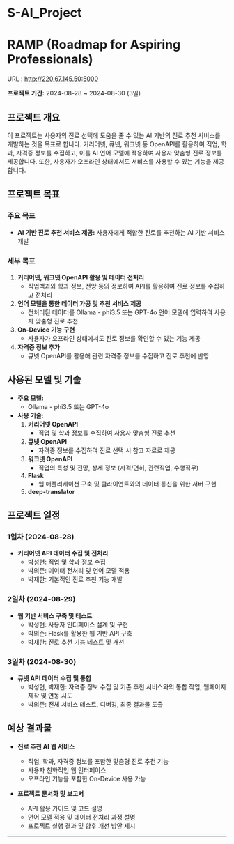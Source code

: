 # S-AI_Project
# RAMP (Roadmap for Aspiring Professionals)
URL : http://220.67.145.50:5000

**프로젝트 기간:** 2024-08-28 ~ 2024-08-30 (3일)

## 프로젝트 개요

이 프로젝트는 사용자의 진로 선택에 도움을 줄 수 있는 AI 기반의 진로 추천 서비스를 개발하는 것을 목표로 합니다. 커리어넷, 큐넷, 워크넷 등 OpenAPI를 활용하여 직업, 학과, 자격증 정보를 수집하고, 이를 AI 언어 모델에 적용하여 사용자 맞춤형 진로 정보를 제공합니다. 또한, 사용자가 오프라인 상태에서도 서비스를 사용할 수 있는 기능을 제공합니다.

## 프로젝트 목표

### 주요 목표
- **AI 기반 진로 추천 서비스 제공:** 사용자에게 적합한 진로를 추천하는 AI 기반 서비스 개발

### 세부 목표
1. **커리어넷, 워크넷 OpenAPI 활용 및 데이터 전처리**
   - 직업백과와 학과 정보, 전망 등의 정보하여 API를 활용하여 진로 정보를 수집하고 전처리
2. **언어 모델을 통한 데이터 가공 및 추천 서비스 제공**
   - 전처리된 데이터를 Ollama - phi3.5 또는 GPT-4o 언어 모델에 입력하여 사용자 맞춤형 진로 추천
3. **On-Device 기능 구현**
   - 사용자가 오프라인 상태에서도 진로 정보를 확인할 수 있는 기능 제공
4. **자격증 정보 추가**
   - 큐넷 OpenAPI를 활용해 관련 자격증 정보를 수집하고 진로 추천에 반영

## 사용된 모델 및 기술

- **주요 모델:**
  - Ollama - phi3.5 또는 GPT-4o
- **사용 기술:**
  1. **커리어넷 OpenAPI**
     - 직업 및 학과 정보를 수집하여 사용자 맞춤형 진로 추천
  2. **큐넷 OpenAPI**
     - 자격증 정보를 수집하여 진로 선택 시 참고 자료로 제공
  3. **워크넷 OpenAPI**
     - 직업의 특성 및 전망, 상세 정보 (자격/면허, 관련직업, 수행직무)
  4. **Flask**
     - 웹 애플리케이션 구축 및 클라이언트와의 데이터 통신을 위한 서버 구현
  5. **deep-translator**

## 프로젝트 일정

### 1일차 (2024-08-28)
- **커리어넷 API 데이터 수집 및 전처리**
  - 박성현: 직업 및 학과 정보 수집
  - 박의준: 데이터 전처리 및 언어 모델 적용
  - 박재한: 기본적인 진로 추천 기능 개발

### 2일차 (2024-08-29)
- **웹 기반 서비스 구축 및 테스트**
  - 박성현: 사용자 인터페이스 설계 및 구현
  - 박의준: Flask를 활용한 웹 기반 API 구축
  - 박재한: 진로 추천 기능 테스트 및 개선

### 3일차 (2024-08-30)
- **큐넷 API 데이터 수집 및 통합**
  - 박성현, 박재한: 자격증 정보 수집 및 기존 추천 서비스와의 통합 작업, 웹페이지 제작 및 연동 시도
  - 박의준: 전체 서비스 테스트, 디버깅, 최종 결과물 도출

## 예상 결과물

- **진로 추천 AI 웹 서비스**
  - 직업, 학과, 자격증 정보를 포함한 맞춤형 진로 추천 기능
  - 사용자 친화적인 웹 인터페이스
  - 오프라인 기능을 포함한 On-Device 사용 가능

- **프로젝트 문서화 및 보고서**
  - API 활용 가이드 및 코드 설명
  - 언어 모델 적용 및 데이터 전처리 과정 설명
  - 프로젝트 실행 결과 및 향후 개선 방안 제시

---
